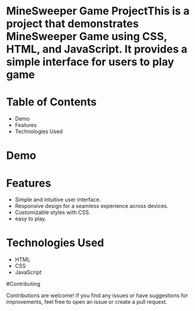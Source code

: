 # MineSweeper Game ProjectThis is a project that demonstrates MineSweeper Game using CSS, HTML, and JavaScript. It provides a simple interface for users to play game

# Table of Contents
- Demo
- Features
- Technologies Used

# Demo



# Features

- Simple and intuitive user interface.
- Responsive design for a seamless experience across devices.
- Customizable styles with CSS.
- easy to play.

# Technologies Used

- HTML
- CSS
- JavaScript


#Contributing

Contributions are welcome! If you find any issues or have suggestions for improvements, feel free to open an issue or create a pull request.

